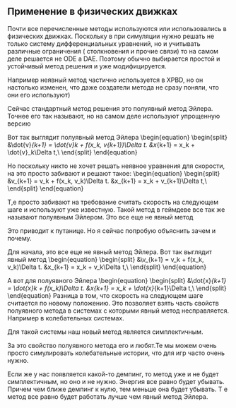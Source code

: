 
## Применение в физических движках

<div>
Почти все перечисленные методы используются или использовались в физических движках.
Поскольку в при симуляции нужно решать не только систему дифференциальных уравнений, но и учитывать различные ограничения ( столкновения и прочие связи) то на самом деле решается не ODE а DAE. Поэтому обычно выбирается простой и устойчивый метод решения и уже модифицируется.

Например неявный метод частично используется в XPBD, но он настолько изменен, что даже создатели метода не сразу поняли, что они его используют)

Сейчас стандартный метод решения это полуявный метод Эйлера. Точнее его так называют, но на самом деле используют упрощенную версию

Вот так выглядит полуявный метод Эйлера
\begin{equation}
    \begin{split}
        &\dot{v}_{k+1} = \dot{v}_k + f(x_k, v_{k+1})\Delta t.
        &x_{k+1} = x_k + \dot{v}_k\Delta t,\\
    \end{split}
\end{equation}

Но поскольку никто не хочет решать неявное уравнения для скорости, на это просто забивают и решают такое:
\begin{equation}
    \begin{split}
        &v_{k+1} = v_k + f(x_k, v_k)\Delta t.
        &x_{k+1} = x_k + v_{k+1}\Delta t,\\
    \end{split}
\end{equation}

Т,е просто забивают на требование считать скорость на следующем шаге и используют уже известную. Такой метод в геймдеве все так же называют полуявным Эйлером. Это все еще не явный метод


Это приводит к путанице. Но я сейчас попробую объяснить зачем и почему.

Для начала, это все еще не явный метод Эйлера. 
Вот так выглядит явный метод
\begin{equation}
    \begin{split}
        &\v_{k+1} = v_k + f(x_k, v_k)\Delta t.
        &x_{k+1} = x_k + v_k\Delta t,\\
    \end{split}
\end{equation}

А вот для полуявного Эйлера
\begin{equation}
    \begin{split}
        &\dot{x}_{k+1} = \dot{x}_k + f(x_k)\Delta t.
        &x_{k+1} = x_k + \dot{x}_{k+1}\Delta t,\\
    \end{split}
\end{equation}
Разница в том, что скорость на следующем шаге считается по новому положению.
Это позволяет взять часть свойств полуявного метода в системах с которыми явный метод несправляется. Например в колебательных системах.

Для такой системы наш новый метод является симплектичным.


За это свойство полуявного метода его и любят.Те мы можем очень просто симулировать колебательные истории, что для игр часто очень нужно. 

Если же у нас появляется какой-то демпинг, то метод уже и не будет симплектичным, но оно и не нужно. Энергия все равно будет убывать. Причем чем ближе демпинг к нулю, тем меньше она будет убывать. Т е метод все равно будет работать лучше чем явный метод Эйлера.

